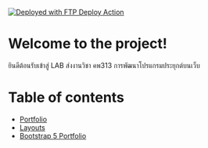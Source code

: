 [<img alt="Deployed with FTP Deploy Action" src="https://img.shields.io/badge/Deployed With-FTP DEPLOY ACTION-%3CCOLOR%3E?style=for-the-badge&color=2b9348">](https://github.com/SamKirkland/FTP-Deploy-Action)

# Welcome to the project!
ยินดีต้อนรับเข้าสู่ LAB ส่งงานวิชา คพ313 การพัฒนาโปรแกรมประยุกต์บนเว็บ

# Table of contents

- [Portfolio](https://codename-t.com/)
- [Layouts](https://lab.codename-t.com/#layout)
- [Bootstrap 5 Portfolio](https://lab.codename-t.com/#bootstrap_portfolio)
